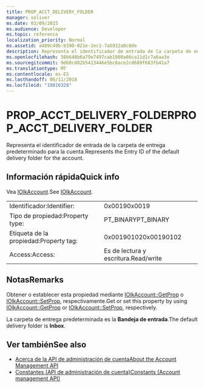 ```yaml
---
title: PROP_ACCT_DELIVERY_FOLDER
manager: soliver
ms.date: 03/09/2015
ms.audience: Developer
ms.topic: reference
localization_priority: Normal
ms.assetid: a409c49b-b390-021e-2ec1-7a5932a0c8de
description: Representa el identificador de entrada de la carpeta de entrega predeterminado para la cuenta.
ms.openlocfilehash: 56b648b6a79e7497cab1980a86ca11d1c7a6aa3e
ms.sourcegitcommit: 9d60cd82b5413446e5bc8ace2cd689f683fb41a7
ms.translationtype: MT
ms.contentlocale: es-ES
ms.lasthandoff: 06/11/2018
ms.locfileid: "19816328"
---
```

# <a name="propacctdeliveryfolder"></a><span data-ttu-id="cdfb6-103">PROP_ACCT_DELIVERY_FOLDER</span><span class="sxs-lookup"><span data-stu-id="cdfb6-103">PROP_ACCT_DELIVERY_FOLDER</span></span>

<span data-ttu-id="cdfb6-104">Representa el identificador de entrada de la carpeta de entrega predeterminado para la cuenta.</span><span class="sxs-lookup"><span data-stu-id="cdfb6-104">Represents the Entry ID of the default delivery folder for the account.</span></span>
  
## <a name="quick-info"></a><span data-ttu-id="cdfb6-105">Información rápida</span><span class="sxs-lookup"><span data-stu-id="cdfb6-105">Quick info</span></span>

<span data-ttu-id="cdfb6-106">Vea [IOlkAccount](iolkaccount.md).</span><span class="sxs-lookup"><span data-stu-id="cdfb6-106">See [IOlkAccount](iolkaccount.md).</span></span>
  
|||
|:-----|:-----|
|<span data-ttu-id="cdfb6-107">Identificador:</span><span class="sxs-lookup"><span data-stu-id="cdfb6-107">Identifier:</span></span>  <br/> |<span data-ttu-id="cdfb6-108">0x0019</span><span class="sxs-lookup"><span data-stu-id="cdfb6-108">0x0019</span></span>  <br/> |
|<span data-ttu-id="cdfb6-109">Tipo de propiedad:</span><span class="sxs-lookup"><span data-stu-id="cdfb6-109">Property type:</span></span>  <br/> |<span data-ttu-id="cdfb6-110">PT_BINARY</span><span class="sxs-lookup"><span data-stu-id="cdfb6-110">PT_BINARY</span></span>  <br/> |
|<span data-ttu-id="cdfb6-111">Etiqueta de la propiedad:</span><span class="sxs-lookup"><span data-stu-id="cdfb6-111">Property tag:</span></span>  <br/> |<span data-ttu-id="cdfb6-112">0x00190102</span><span class="sxs-lookup"><span data-stu-id="cdfb6-112">0x00190102</span></span>  <br/> |
|<span data-ttu-id="cdfb6-113">Access:</span><span class="sxs-lookup"><span data-stu-id="cdfb6-113">Access:</span></span>  <br/> |<span data-ttu-id="cdfb6-114">Es de lectura y escritura.</span><span class="sxs-lookup"><span data-stu-id="cdfb6-114">Read/write</span></span>  <br/> |
   
## <a name="remarks"></a><span data-ttu-id="cdfb6-115">Notas</span><span class="sxs-lookup"><span data-stu-id="cdfb6-115">Remarks</span></span>

<span data-ttu-id="cdfb6-116">Obtener o establecer esta propiedad mediante [IOlkAccount::GetProp](iolkaccount-getprop.md) o [IOlkAccount::SetProp](iolkaccount-setprop.md), respectivamente.</span><span class="sxs-lookup"><span data-stu-id="cdfb6-116">Get or set this property by using [IOlkAccount::GetProp](iolkaccount-getprop.md) or [IOlkAccount::SetProp](iolkaccount-setprop.md), respectively.</span></span>
  
<span data-ttu-id="cdfb6-117">La carpeta de entrega predeterminada es la **Bandeja de entrada**.</span><span class="sxs-lookup"><span data-stu-id="cdfb6-117">The default delivery folder is **Inbox**.</span></span>
  
## <a name="see-also"></a><span data-ttu-id="cdfb6-118">Ver también</span><span class="sxs-lookup"><span data-stu-id="cdfb6-118">See also</span></span>

- [<span data-ttu-id="cdfb6-119">Acerca de la API de administración de cuenta</span><span class="sxs-lookup"><span data-stu-id="cdfb6-119">About the Account Management API</span></span>](about-the-account-management-api.md)  
- [<span data-ttu-id="cdfb6-120">Constantes (API de administración de cuenta)</span><span class="sxs-lookup"><span data-stu-id="cdfb6-120">Constants (Account management API)</span></span>](constants-account-management-api.md)

